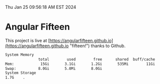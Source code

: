 Thu Jan 25 09:56:18 AM EST 2024

# Angular Fifteen


This project is live at [https://angularfifteen.github.io](https://angularfifteen.github.io "fifteen!") thanks to Github.

```bash
System Memory
               total        used        free      shared  buff/cache   available
Mem:            15Gi       3.1Gi       1.2Gi       535Mi        11Gi        12Gi
Swap:          8.0Gi       5.0Mi       8.0Gi
System Storage
1.7G	.
```

